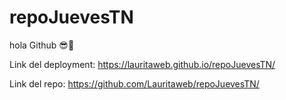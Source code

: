 # repoJuevesTN

hola Github 😎🚀

Link del deployment: https://lauritaweb.github.io/repoJuevesTN/

Link del repo: https://github.com/Lauritaweb/repoJuevesTN/
